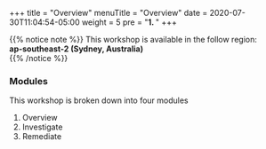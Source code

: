 +++
title = "Overview"
menuTitle = "Overview"
date = 2020-07-30T11:04:54-05:00
weight = 5
pre = "<b>1. </b>"
+++

{{% notice note %}}
This workshop is available in the follow region:   
**ap-southeast-2 (Sydney, Australia)**  
{{% /notice %}}


### Modules
This workshop is broken down into four modules

1. Overview
2. Investigate
3. Remediate